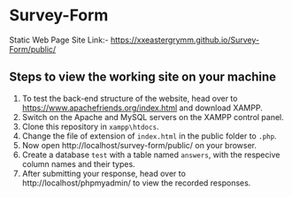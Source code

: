 # Survey-Form

Static Web Page Site Link:- https://xxeastergrymm.github.io/Survey-Form/public/

## Steps to view the working site on your machine

1. To test the back-end structure of the website, head over to https://www.apachefriends.org/index.html and download XAMPP.
2. Switch on the Apache and MySQL servers on the XAMPP control panel.
3. Clone this repository in `xampp\htdocs`.
4. Change the file of extension of `index.html` in the public folder to `.php`.
5. Now open http://localhost/survey-form/public/ on your browser.
6. Create a database `test` with a table named `answers`, with the respecive column names and their types.
7. After submitting your response, head over to http://localhost/phpmyadmin/ to view the recorded responses.
